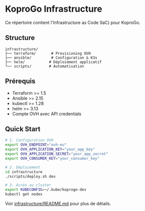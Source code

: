 # KoproGo Infrastructure

Ce répertoire contient l'Infrastructure as Code (IaC) pour KoproGo.

## Structure

```
infrastructure/
├── terraform/       # Provisioning OVH
├── ansible/         # Configuration & K3s
├── helm/           # Déploiement applicatif
└── scripts/        # Automatisation
```

## Prérequis

- Terraform >= 1.5
- Ansible >= 2.15
- kubectl >= 1.28
- helm >= 3.13
- Compte OVH avec API credentials

## Quick Start

```bash
# 1. Configuration OVH
export OVH_ENDPOINT="ovh-eu"
export OVH_APPLICATION_KEY="your_app_key"
export OVH_APPLICATION_SECRET="your_app_secret"
export OVH_CONSUMER_KEY="your_consumer_key"

# 2. Déploiement
cd infrastructure
./scripts/deploy.sh dev

# 3. Accès au cluster
export KUBECONFIG=~/.kube/koprogo-dev
kubectl get nodes
```

Voir [infrastructure/README.md](infrastructure/README.md) pour plus de détails.
